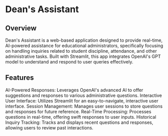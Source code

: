 
# Dean's Assistant
## Overview
Dean's Assistant is a web-based application designed to provide real-time, AI-powered assistance for educational administrators, specifically focusing on handling inquiries related to student discipline, attendance, and other administrative tasks. Built with Streamlit, this app integrates OpenAI's GPT model to understand and respond to user queries effectively.

## Features
AI-Powered Responses: Leverages OpenAI's advanced AI to offer suggestions and responses to various administrative questions.
Interactive User Interface: Utilizes Streamlit for an easy-to-navigate, interactive user interface.
Session Management: Manages user sessions to store questions and responses for future reference.
Real-Time Processing: Processes questions in real-time, offering swift responses to user inputs.
Historical Inquiry Tracking: Tracks and displays recent questions and responses, allowing users to review past interactions.
